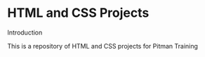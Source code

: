 # HTML and CSS Projects

Introduction

 This is a repository of HTML and CSS projects for Pitman Training
